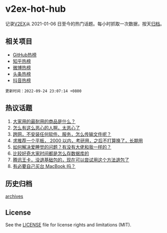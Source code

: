 # v2ex-hot-hub

 记录[V2EX](https://www.v2ex.com/)从 2021-01-06 日至今的热门话题。每小时抓取一次数据，按天[归档](archives)。
 
 ## 相关项目

- [GitHub热榜](https://github.com/snaildev/github-hot-hub)
- [知乎热榜](https://github.com/snaildev/zhihu-hot-hub)
- [微博热榜](https://github.com/snaildev/weibo-hot-hub)
- [头条热榜](https://github.com/snaildev/toutiao-hot-hub)
- [抖音热榜](https://github.com/snaildev/douyin-hot-hub)


 `更新时间：2022-09-24 23:07:14 +0800`

## 热议话题

1. [大家用的最耐用的商品是什么？](https://www.v2ex.com/t/882563)
1. [怎么有这么恶心的人啊，太恶心了](https://www.v2ex.com/t/882570)
1. [跨网，不安装任何软件、服务，怎么传输文件呢？](https://www.v2ex.com/t/882592)
1. [求推荐一个平板， 2000 以内，考研用，之后不打算换了，长期用](https://www.v2ex.com/t/882585)
1. [如何解决爱睡觉的问题？有没有大佬和我一样的？](https://www.v2ex.com/t/882608)
1. [比较好奇大家时间都是怎么存数据库的](https://www.v2ex.com/t/882628)
1. [腾讯王卡，没退基础包的，现在可以尝试用这个方法退包了](https://www.v2ex.com/t/882588)
1. [有必要自己买台 MacBook 吗？](https://www.v2ex.com/t/882575)

## 历史归档

[archives](archives)

## License

See the [LICENSE](LICENSE) file for license rights and limitations (MIT).
